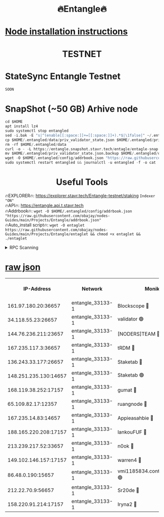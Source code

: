 <h1 align="center"> 🔥Entangle🔥</h1>

[Node installation instructions](https://github.com/obajay/nodes-Guides/tree/main/Projects/Entangle)
=

<h1 align="center"> TESTNET</h1>

# StateSync Entangle Testnet
```python
SOON
```
# SnapShot (~50 GB) Arhive node
```python
cd $HOME
apt install lz4
sudo systemctl stop entangled
sed -i.bak -E "s|^(enable[[:space:]]+=[[:space:]]+).*$|\1false|" ~/.entangled/config/config.toml
cp $HOME/.entangled/data/priv_validator_state.json $HOME/.entangled/priv_validator_state.json.backup
rm -rf $HOME/.entangled/data
curl -o - -L https://entangle.snapshot.stavr.tech/entagle/entagle-snap.tar.lz4 | lz4 -c -d - | tar -x -C $HOME/.entangled --strip-components 2
mv $HOME/.entangled/priv_validator_state.json.backup $HOME/.entangled/data/priv_validator_state.json
wget -O $HOME/.entangled/config/addrbook.json "https://raw.githubusercontent.com/obajay/nodes-Guides/main/Projects/Entangle/addrbook.json"
sudo systemctl restart entangled && journalctl -u entangled -f -o cat
```
 <h1 align="center"> Useful Tools</h1>
 
🔥EXPLORER🔥: https://explorer.stavr.tech/Entangle-testnet/staking        `Indexer "ON"` \
🔥API🔥:      https://entangle.api.t.stavr.tech \
🔥Addrbook🔥: ```wget -O $HOME/.entangled/config/addrbook.json "https://raw.githubusercontent.com/obajay/nodes-Guides/main/Projects/Entangle/addrbook.json"``` \
🔥Auto_install script🔥:  `wget -O entaglet https://raw.githubusercontent.com/obajay/nodes-Guides/main/Projects/Entangle/entaglet && chmod +x entaglet && ./entaglet`


<details>
<summary>RPC Scanning</summary>

<h2 align="center"> We scan nodes in real time every 4 hours. And we provide the final result of RPC endpoints.
We cannot influence the operation of these nodes in any way. </h2>


```python
If Voting Power is higher than 0 --> then the Node is a validator of the network and may be subject to attack and be a potential threat to the chain.
```
```python
We marked such validators with a red symbol
```

</details>

[raw json](https://rpc-check.entangt.stavr.tech/entangt/rpc-entangt-result.json)
=


<table><tr><th>IP-Address</th><th>Network</th><th>Moniker</th><th>Latest Block Height</th><th>Earliest Block Height</th><th>Catching Up</th><th>Tx Index</th><th>Voting Power</th><th>Scan Time</th></tr><tr><td>161.97.180.20:36657</td><td>entangle_33133-1</td><td>Blockscope 🔴</td><td>2048994</td><td>1</td><td>False</td><td>off</td><td>281356040024918</td><td>2024-02-06T10:47:31.271381125UTC</td></tr><tr><td>34.118.55.23:26657</td><td>entangle_33133-1</td><td>validator 🟢</td><td>2048994</td><td>1</td><td>False</td><td>on</td><td>0</td><td>2024-02-06T10:47:32.357752545UTC</td></tr><tr><td>144.76.236.211:23657</td><td>entangle_33133-1</td><td>[NODERS]TEAM 🔴</td><td>2048997</td><td>1</td><td>False</td><td>off</td><td>27053610063986565</td><td>2024-02-06T10:47:41.760562519UTC</td></tr><tr><td>167.235.117.3:36657</td><td>entangle_33133-1</td><td>tRDM 🔴</td><td>2049000</td><td>1</td><td>False</td><td>on</td><td>167887772665700</td><td>2024-02-06T10:47:53.596317657UTC</td></tr><tr><td>136.243.33.177:26657</td><td>entangle_33133-1</td><td>Staketab 🔴</td><td>2048997</td><td>660001</td><td>False</td><td>on</td><td>124485510908763</td><td>2024-02-06T10:47:44.052633849UTC</td></tr><tr><td>148.251.235.130:14657</td><td>entangle_33133-1</td><td>Staketab 🟢</td><td>2048994</td><td>660801</td><td>False</td><td>on</td><td>0</td><td>2024-02-06T10:47:30.976768635UTC</td></tr><tr><td>168.119.38.252:17157</td><td>entangle_33133-1</td><td>gumat 🔴</td><td>2048994</td><td>962001</td><td>False</td><td>on</td><td>324288466154751</td><td>2024-02-06T10:47:32.655465979UTC</td></tr><tr><td>65.109.82.17:12357</td><td>entangle_33133-1</td><td>ruangnode 🔴</td><td>2048994</td><td>1312001</td><td>False</td><td>off</td><td>464043491907153</td><td>2024-02-06T10:47:31.644102001UTC</td></tr><tr><td>167.235.14.83:14657</td><td>entangle_33133-1</td><td>Appieasahbie 🔴</td><td>2049000</td><td>1716001</td><td>False</td><td>on</td><td>43682205809809115</td><td>2024-02-06T10:47:53.259231307UTC</td></tr><tr><td>188.165.220.208:17157</td><td>entangle_33133-1</td><td>lankouFUF 🔴</td><td>2048994</td><td>1910001</td><td>False</td><td>off</td><td>303886669228263</td><td>2024-02-06T10:47:32.972083976UTC</td></tr><tr><td>213.239.217.52:33657</td><td>entangle_33133-1</td><td>n0ok 🔴</td><td>2048997</td><td>1948997</td><td>False</td><td>off</td><td>46577729348986923</td><td>2024-02-06T10:47:46.392663426UTC</td></tr><tr><td>149.102.146.157:17157</td><td>entangle_33133-1</td><td>warren4 🔴</td><td>2048997</td><td>1958001</td><td>False</td><td>on</td><td>478133393611305</td><td>2024-02-06T10:47:41.494692672UTC</td></tr><tr><td>86.48.0.190:15657</td><td>entangle_33133-1</td><td>vmi1185834.contaboserver.net 🟢</td><td>1980714</td><td>1961001</td><td>False</td><td>off</td><td>0</td><td>2024-02-06T10:47:31.974511329UTC</td></tr><tr><td>212.22.70.9:56657</td><td>entangle_33133-1</td><td>Sr20de 🔴</td><td>2048993</td><td>1971001</td><td>False</td><td>off</td><td>9763054811916</td><td>2024-02-06T10:47:30.694340615UTC</td></tr><tr><td>158.220.91.214:17157</td><td>entangle_33133-1</td><td>Iryna2 🔴</td><td>2048998</td><td>2010001</td><td>False</td><td>on</td><td>312950198068083</td><td>2024-02-06T10:47:48.899140793UTC</td></tr></table>
